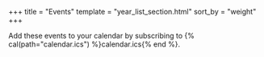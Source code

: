 +++
title = "Events"
template = "year_list_section.html"
sort_by = "weight"
+++

Add these events to your calendar by subscribing to {% cal(path="calendar.ics") %}calendar.ics{% end %}.
